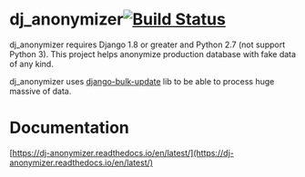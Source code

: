 dj_anonymizer[![Build Status](https://travis-ci.com/knowledge-point/dj_anonymizer.svg?branch=master)](https://travis-ci.com/knowledge-point/dj_anonymizer)
==================================
dj_anonymizer requires Django 1.8 or greater and Python 2.7 (not support Python 3).
This project helps anonymize production database with fake data of any kind.

dj_anonymizer uses [django-bulk-update](https://github.com/aykut/django-bulk-update) lib to be able to process huge massive of data.

Documentation
==================================
[https://dj-anonymizer.readthedocs.io/en/latest/](https://dj-anonymizer.readthedocs.io/en/latest/)
